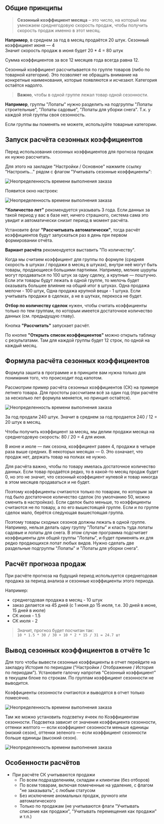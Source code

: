 ## Общие принципы  

> **Сезонный коэффициент месяца** – это число, на который мы умножаем среднегодовую скорость продаж, чтобы получить скорость продаж именно в этот месяц.

**Например**, в среднем за год в месяц продаётся 20 штук. Сезонный коэффициент июня — 4  
Значит скорость продаж в июня будет 20 * 4 = 80 штук  
  
Сумма коэффициентов за все 12 месяцев года всегда равна 12.  
  
Сезонный коэффициент рассчитывается по группе товаров (либо по товарной категории). Это позволяет не обращать внимание на конкретные наименования, которые появляются и исчезают. Категория остаётся надолго.  
  

> **Важно**, чтобы в одной группе лежал товар одной сезонности.  
  
**Например**, группы "Лопаты" нужно разделить на подгруппы "Лопаты строительные", "Лопаты садовые", "Лопаты для уборки снега". Т.к. у каждой этой группы своя сезонность.  
  
Если группы вы поменять не можете, используйте товарные категории.  

## Запуск расчёта сезонных коэффициентов  

Перед использования сезонных коэффициентов для прогноза продаж их нужно рассчитать.  
  
Для этого на закладке "Настройки / Основное" нажмите ссылку "Настроить…" рядом с флагом "Учитывать сезонные коэффициенты":  

![Неопределенность времени выполнения заказа](https://thumb.tildacdn.com/tild3234-3837-4439-b534-626364396139/-/resize/760x/-/format/webp/2021-01-13_13-41-41.png)

Появится окно настроек:  

![Неопределенность времени выполнения заказа](https://thumb.tildacdn.com/tild6438-3763-4534-a139-366538323235/-/resize/760x/-/format/webp/2021-01-13_13-43-52.png)

**"Количество лет"** рекомендуется указывать 3 года. Если данных за такой период у вас в базе нет, ничего страшного, система сама это увидит и автоматически снизит период в момент расчёта.  
  
Установите флаг **"Рассчитывать автоматически"**, тогда расчёт коэффициентов будут запускаться раз в день при первом формировании отчёта.  
  
**Вариант расчёта** рекомендуется выставить "По количеству".  
  
Когда мы считаем коэффициент для группы по формуле (средняя скорость в штуках / продажи в месяц в штуках), внутри неё могут быть товары, продающиеся большими партиями. Например, мелкие шурупы могут продаваться по 100 штук за одну сделку, а крупные — поштучно. Если эти товары будут лежать в одной группе, то мелочь будет оказывать большее влияние на общий итог в штуках. Одна продажа мелочи - 100 штук, Одна продажа крупной вещи - 1 штука. Если учитывать продажи в сделках, а не в шутках, перекоса не будет.  
  
**Отбор по количеству сделок** нужен, чтобы считать коэффициенты только по тем группам, по которым имеется достаточное количество данных (см. предыдущую главу).  
  
Кнопка **"Рассчитать"** запускает расчёт.  
  
По кнопке **"Открыть список коэффициентов"** можно открыть таблицу с результатами. Там для каждой группы будет 12 строк, по одной на каждый месяц.  

## Формула расчёта сезонных коэффициентов  

Формула зашита в программе и в принципе вам нужна только для понимания того, что происходит под капотом.  
  
Рассмотрим пример расчёта сезонных коэффициентов (СК) на примере летнего товара. Для простоты рассчитаем всё за один год (при расчёте за несколько лет формула меняется, но принцип остаётся).  

![Неопределенность времени выполнения заказа](https://thumb.tildacdn.com/tild3764-3932-4436-b336-303337306133/-/resize/760x/-/format/webp/__2019-09-27__155602.jpg)

За год продали 240 штук. Значит в среднем за год продается 240 / 12 = 20 штук в месяц.  
  
Чтобы получить коэффициент за месяц, мы делим продажи месяца на среднегодовую скорость: 80 / 20 = 4 для июня.  
  
В июне и июле — пик сезона, коэффициент равен 4, продажи в четыре раза выше средних. В некоторых месяцах — 0. Это означает, что продаж нет, держать товар на полках не нужно.  
  
Для расчёта важно, чтобы по товару имелась достаточное количество данных. Если товар продаётся редко, то в какой-то месяц продаж будет 0, но это не значит, что сезонный коэффициент нулевой и товар никогда в этом месяцев продаваться и не будет.  
  
Поэтому коэффициенты считаются только по товарам, по которым за год было достаточное количество сделок (по умолчанию 50, можно сменить в настройках). Если сделок было меньше, то коэффициенты считаются не по товару, а по его вышестоящей группе. Если и по группе сделок мало, берётся следующая вышестоящая группа.  
  
Поэтому товары сходных сезонов должны лежать в одной группе. Например, нельзя делать одну группу "Лопаты" и класть туда лопаты садовые и лопаты для снега. В этом случае программа подсчитает коэффициенты для общей группы "Лопаты", и будет применять их для редко продающихся лопат любых видов. Нужно сделать две раздельные подгруппы "Лопаты" и "Лопаты для уборки снега".  

## Расчёт прогноза продаж  

При расчёте прогноза на будущий период используется среднегодовая продажа за период анализа и сезонные коэффициенты этого периода.  
  
Например:  

-   среднегодовая продажа в месяц - 10 штук  
-   заказ делается на 45 дней (с 1 июня до 15 июля, т.е. 30 дней в июне, 15 дней в июле)  
-   СК июня - 1.5    
-   СК июля - 2  
    

> Значит, прогноз будет посчитан так:  
`10 * 1.5 * 30 / 30 + 10 * 2 * 15 / 31 = 24.7 шт`

## Вывод сезонных коэффициентов в отчёте 1с  

Для того чтобы вывести сезонные коэффициенты в отчет перейдите на закладку История по периодам ("Настройки / Отображение / История по периодам"). Установите галочку напротив "Сезонный коэффициент" в текущем блоке по строкам. По группам коэффициент сезонности не выводится.  
  
Коэффициенты сезонности считаются и выводятся в отчет только помесячно.  

![Неопределенность времени выполнения заказа](https://thumb.tildacdn.com/tild6538-3134-4162-a164-613165393632/-/resize/760x/-/format/webp/2021-07-06_15-00-53.png)

Там же можно установить подсветку ячеек по Коэффициентам сезонности. Подсветка зависит от значения коэффициента сезонности, оттенки желтого — если коэффициент сезонности меньше единицы (низкий сезон), оттенки зеленого — если коэффициент сезонности больше единицы (высокий сезон).  

![Неопределенность времени выполнения заказа](https://thumb.tildacdn.com/tild3634-3264-4366-b239-663062616636/-/resize/760x/-/format/webp/2021-07-06_15-00-03.png)

## Особенности расчётов
- При расчёте СК учитываются продажи
	- По всем подразделениям, складам и клиентам (без отборов)
	- По всем товарам, включая помеченные на удаление, с флагом "не заказывать", с любым статусом
	- Без исключение аномальных продаж, ручного или автоматического
	- Только по продажам (не учитываются флаги "Учитывать списание как продажи", "Учитывать перемещения как продажи" и т.п.)